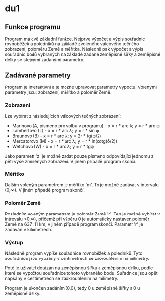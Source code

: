 # du1

## Funkce programu
Program má dvě základní funkce. Nejprve výpočet a výpis souřadnic rovnoběžek a poledníků na základě zvoleného válcového tečného zobrazení,
poloměru Země a měřítka. Následně pak výpočet a výpis souřadnic bodů vybraných na základě zadané zeměpisné šířky a zeměpisné délky
se stejnými zadanými parametry.

## Zadávané parametry
Program je interaktivní a je možné upravovat parametry výpočtu. Volenými parametry jsou: zobrazení, měřítko a poloměr Země.

### Zobrazení
Lze vybírat z následujících válcových tečných zobrazení:
- Marinovo (A, písmeno pro volbu v programu) - x = r * arc λ; y = r * arc φ
- Lambertovo (L) - x = r * arc λ; y = r * sin φ
- Braunovo (B) - x = r * arc λ; y = 2r * tg(φ/2)
- Mercatorovo (M) - x = r * arc λ; y = r * ln(cotg(δ/2))
- Wetchovo (W) - x = r * arc λ; y = r * tgφ

Jako parametr 'z' je možné zadat pouze písmeno odpovídající jednomu z pěti výše zmíněných zobrazení. V jiném případě program skončí.

### Měřítko
Dalším voleným parametrem je měřítko 'm'. To je možné zadávat v intervalu (0,∞). V jiném případě program skončí.

### Poloměr Země
Posledním voleným parametrem je poloměr Země 'r'. Ten je možné vybírat v intrevalu <0,∞), přičemž při výběru 0 je automaticky nastaven
poloměr Země na 6371.11 km, v jiném případě program skončí. Parametr 'r' je zadáván v kilometrech.

### Výstup
Následně program vypíše souřadnice rovnoběžek a poledníků. Tyto souřadnice jsou vypsány v centimetrech se zaorouhlením na milimetry.

Poté je uživatel dotázán na zeměpisnou šířku a zeměpisnou délku, podle které se vypočtou souřadnice tohoto vybraného bodu. Suřadnice jsou
opět napsány v centimetrech se zaokrouhlením na milimetry.

Program je ukončen zadáním (0,0), tedy 0 u zeměpisné šířky a 0 u zeměpisné délky.
